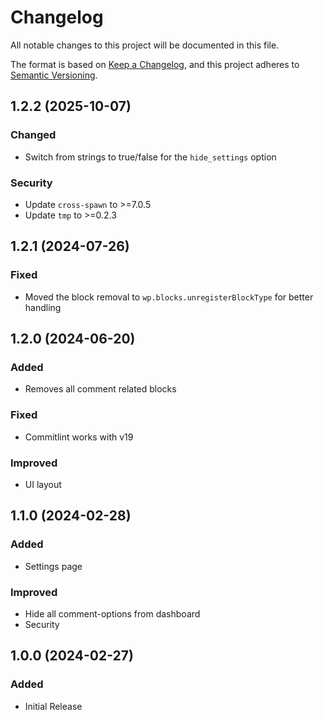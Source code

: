 # Changelog

All notable changes to this project will be documented in this file.

The format is based on [Keep a Changelog](https://keepachangelog.com/en/1.1.0/),
and this project adheres to [Semantic Versioning](https://semver.org/spec/v2.0.0.html).

## 1.2.2 (2025-10-07)

### Changed

- Switch from strings to true/false for the `hide_settings` option

### Security

- Update `cross-spawn` to >=7.0.5
- Update `tmp` to >=0.2.3

## 1.2.1 (2024-07-26)

### Fixed

- Moved the block removal to `wp.blocks.unregisterBlockType` for better handling

## 1.2.0 (2024-06-20)

### Added

- Removes all comment related blocks

### Fixed

- Commitlint works with v19

### Improved

- UI layout

## 1.1.0 (2024-02-28)

### Added

- Settings page

### Improved

- Hide all comment-options from dashboard
- Security

## 1.0.0 (2024-02-27)

### Added

- Initial Release
